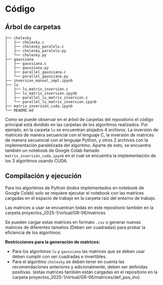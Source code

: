 # Código

## Árbol de carpetas

```text
├── cholesky
│   ├── cholesky.c
│   ├── cholesky_paralelo.c
│   ├── cholesky_paralelo.py
│   └── cholesky.py
├── gaussiana
│   ├── gaussiana.c
│   ├── gaussiana.py
│   ├── parallel_gaussiana.c
│   └── parallel_gaussiana.py
├── inversion_manual_impl.ipynb
├── lu
│   ├── lu_matrix_inversion.c
│   ├── lu_matrix_inversion.ipynb
│   ├── parallel_lu_matrix_inversion.c
│   └── parallel_lu_matrix_inversion.ipynb
├── matrix_inversión_cuda.ipynb
└── README.md
```


Como se puede observar en el árbol de carpetas del repositorio el código principal está dividido en las carpetas de los algoritmos realizados. Por ejemplo, en la carpeta `lu` se encuentran alojados 4 archivos. La inversión de matrices de manera secuencial con el lenguaje C, la inversión de matrices de manera secuencial con el lenguaje Python, y otros 2 archivos con la implementación paralelizada del algoritmo. 
Aparte de esto, se encuentra también un notebook de Google Colab llamado `matrix_inversión_cuda.ipynb` en el cual se encuentra la implementación de los 3 algoritmos usando CUDA. 

## Compilación y ejecución
Para los algoritmos de Python (todos implementados en notebook de Google Colab) solo se requiere ejecutar el notebook con las matrices cargadas en el espacio de trabajo en la carpeta raíz del entorno de trabajo. 

Las matrices a usar se encuentran todas en este repositorio también en la carpeta proyectos_2025-1/virtual/GR-06/matrices

Se pueden cargar estas matrices en formato `.csv` o generar nuevas matrices de diferentes tamaños (Deben ser cuadradas) para probar la eficiencia de los algoritmos. 

**Restricciones para la generación de matrices:**
- Para los algoritmos `lu` y `gaussiana` las matrices que se deben usar deben cumplir con ser cuadradas e invertibles.
- Para el algoritmo `cholesky` se deben tener en cuenta las recomendaciones anteriores y adicionalmente, deben ser definidas positivas. (estas matrices también están cargadas en el repositorio en la carpeta     proyectos_2025-1/virtual/GR-06/matrices/def_pos_inv)
